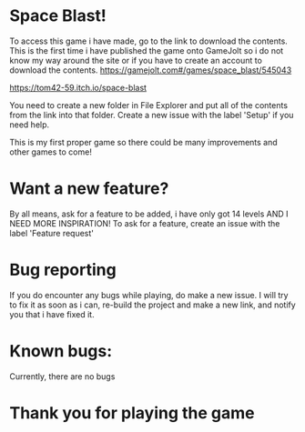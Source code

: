 # Space Blast!
 
To access this game i have made, go to the link to download the contents. This is the first time i have published the game onto GameJolt so i do not know my way around the site or if you have to create an account to download the contents.
https://gamejolt.com#/games/space_blast/545043

https://tom42-59.itch.io/space-blast

You need to create a new folder in File Explorer and put all of the contents from the link into that folder. Create a new issue with the label 'Setup' if you need help.

This is my first proper game so there could be many improvements and other games to come!

# Want a new feature?
By all means, ask for a feature to be added, i have only got 14 levels AND I NEED MORE INSPIRATION!
To ask for a feature, create an issue with the label 'Feature request'

# Bug reporting
If you do encounter any bugs while playing, do make a new issue. I will try to fix it as soon as i can, re-build the project and make a new link, and notify you that i have fixed it.

# Known bugs:
Currently, there are no bugs

# Thank you for playing the game
